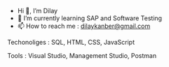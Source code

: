 -  Hi 👋, I’m Dilay 
- 🌱 I’m currently learning SAP and Software Testing
- 📫 How to reach me : dilaykanber@gmail.com

Techonoliges : SQL, HTML, CSS, JavaScript


Tools : Visual Studio, Management Studio, Postman

                       


